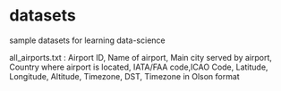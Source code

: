 # datasets
sample datasets for learning data-science

all_airports.txt : Airport ID, Name of airport, Main city served by airport, Country where airport is located, IATA/FAA code,ICAO Code, Latitude, Longitude, Altitude, Timezone, DST, Timezone in Olson format

